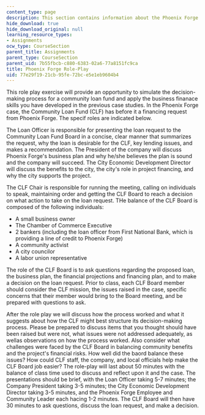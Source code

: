 ```yaml
---
content_type: page
description: This section contains information about the Phoenix Forge role-play assignment.
hide_download: true
hide_download_original: null
learning_resource_types:
- Assignments
ocw_type: CourseSection
parent_title: Assignments
parent_type: CourseSection
parent_uid: 7b55fbcb-c880-6383-02a6-77a8151fc9ca
title: Phoenix Forge Role-Play
uid: 77e29f19-21cb-95fe-72bc-e5e1eb9604b4
---
```


This role play exercise will provide an opportunity to simulate the decision-making process for a community loan fund and apply the business finanace skills you have developed in the previous case studies. In the Phoenix Forge case, the Community Loan Fund (CLF) has before it a financing request from Phoenix Forge. The specif roles are indicated below.

The Loan Officer is responsible for presenting the loan request to the Community Loan Fund Board in a concise, clear manner that summarizes the request, why the loan is desirable for the CLF, key lending issues, and makes a recommendation. The President of the company will discuss Phoenix Forge's business plan and why he/she believes the plan is sound and the company will succeed. The City Economic Development Director will discuss the benefits to the city, the city's role in project financing, and why the city supports the project.

The CLF Chair is responsible for running the meeting, calling on individuals to speak, maintaining order and getting the CLF Board to reach a decision on what action to take on the loan request. THe balance of the CLF Board is composed of the following individuals:

*   A small business owner
*   The Chamber of Commerce Executive
*   2 bankers (including the loan officer from First National Bank, which is providing a line of credit to Phoenix Forge)
*   A community activist
*   A city councilor
*   A labor union representative

The role of the CLF Board is to ask questions regarding the proposed loan, the business plan, the financial projections and financing plan, and to make a decision on the loan request. Prior to class, each CLF Board member should consider the CLF mission, the issues raised in the case, specific concerns that their member would bring to the Board meeting, and be prepared with questions to ask.

After the role play we will discuss how the process worked and what it suggests about how the CLF might best structure its decision-making process. Please be prepared to discuss items that you thought should have been raised but were not, what issues were not addressed adequately, as wellas observations on how the process worked. Also consider what challenges were faced by the CLF Board in balancing community benefits and the project's financial risks. How well did the baord balance these issues? How could CLF staff, the company, and local officials help make the CLF Board job easier? The role-play will last about 50 minutes with the balance of class time used to discuss and reflect upon it and the case. The presentations should be brief, with the Loan Officer taking 5-7 minutes; the Company President taking 3-5 minutes; the City Economic Development Director taking 3-5 minutes, and the Phoenix Forge Employee and Community Leader each hacing 1-2 minutes. The CLF Board will then have 30 minutes to ask questions, discuss the loan request, and make a decision.